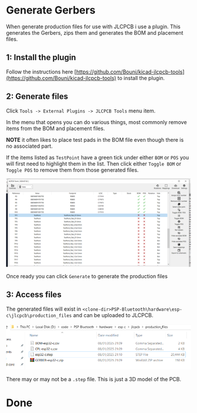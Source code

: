 # Generate Gerbers

When generate production files for use with JLCPCB i use a plugin. This generates the Gerbers, zips them and generates the BOM and placement files.

## 1: Install the plugin

Follow the instructions here [https://github.com/Bouni/kicad-jlcpcb-tools](https://github.com/Bouni/kicad-jlcpcb-tools) to install the plugin.

## 2: Generate files

Click `Tools -> External Plugins -> JLCPCB Tools` menu item.

In the menu that opens you can do various things, most commonly remove items from the BOM and placement files.

**NOTE** it often likes to place test pads in the BOM file even though there is no associated part.

If the items listed as `TestPoint` have a green tick under either `BOM` or `POS` you will first need to highlight them in the list. Then click either `Toggle BOM` or `Toggle POS` to remove them from those generated files.

![image](./documentation/gerbers.png)

Once ready you can click `Generate` to generate the production files

## 3: Access files

The generated files will exist in `<clone-dir>PSP-Bluetooth\hardware\esp-c\jlcpcb\production_files` and can be uploaded to JLCPCB.

![image](./documentation/generated.PNG)

There may or may not be a `.step` file. This is just a 3D model of the PCB.

# Done